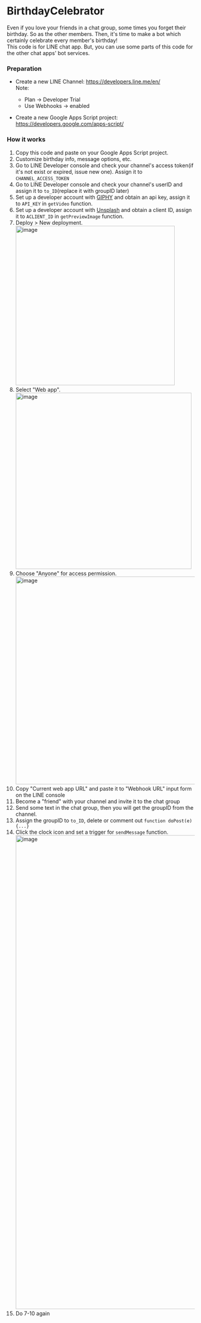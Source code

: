 # BirthdayCelebrator
Even if you love your friends in a chat group, some times you forget their birthday. So as the other members. Then, it's time to make a bot which certainly celebrate every member's birthday!<br/>
This code is for LINE chat app. But, you can use some parts of this code for the other chat apps' bot services. 

### Preparation
- Create a new LINE Channel: https://developers.line.me/en/ <br/>
Note:
  - Plan -> Developer Trial
  - Use Webhooks -> enabled

- Create a new Google Apps Script project: https://developers.google.com/apps-script/

### How it works 
1. Copy this code and paste on your Google Apps Script project.
1. Customize birthday info, message options, etc.
1. Go to LINE Developer console and check your channel's access token(if it's not exist or expired, issue new one). Assign it to `CHANNEL_ACCESS_TOKEN`
1. Go to LINE Developer console and check your channel's userID and assign it to `to_ID`(replace it with groupID later)
1. Set up a developer account with [GIPHY](https://developers.giphy.com/) and obtain an api key, assign it to `API_KEY` in `getVideo` function.
1. Set up a developer account with [Unsplash](https://unsplash.com/developers) and obtain a client ID, assign it to `ACLIENT_ID` in `getPreviewImage` function.
1. Deploy > New deployment.  
    <img width="426" alt="image" src="https://github.com/rami6/BirthdayCelebrator/assets/30137645/6fe29ddd-e062-4fbd-9a36-c18ffb414fb6">
1. Select "Web app".  
    <img width="471" alt="image" src="https://github.com/rami6/BirthdayCelebrator/assets/30137645/87c71942-734e-4d0f-badd-2b42762424cc">
1. Choose "Anyone" for access permission.  
    <img width="555" alt="image" src="https://github.com/rami6/BirthdayCelebrator/assets/30137645/e3b815fd-a4c8-4b66-a0a6-dcf7c1d471d9">
1. Copy "Current web app URL" and paste it to "Webhook URL" input form on the LINE console
1. Become a "friend" with your channel and invite it to the chat group
1. Send some text in the chat group, then you will get the groupID from the channel.
1. Assign the groupID to `to_ID`, delete or comment out `function doPost(e){...}`
1. Click the clock icon and set a trigger for `sendMessage` function.  
    <img width="1266" alt="image" src="https://github.com/rami6/BirthdayCelebrator/assets/30137645/003031ce-282c-4811-8a0a-f6f815519f9c">
1. Do 7-10 again

